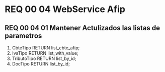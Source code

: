 # REQ 00 04 WebService Afip


## REQ 00 04 01 Mantener Actulizados las listas de parametros
1) CbteTipo RETURN list_cbte_afip;
2) IvaTipo RETURN list_with_value;
3) TributoTipo RETURN list_by_id;
4) DocTipo RETURN list_by_id;


